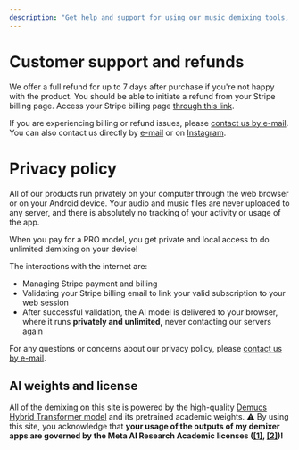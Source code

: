 ```yaml
---
description: "Get help and support for using our music demixing tools, whether you're on the web or Android."
---
```


# Customer support and refunds

We offer a full refund for up to 7 days after purchase if you're not happy with the product. You should be able to initiate a refund from your Stripe billing page. Access your Stripe billing page [through this link](https://billing.stripe.com/p/login/eVacPX8pKexG5tm8ww).

If you are experiencing billing or refund issues, please [contact us by e-mail](mailto:contact@freemusicdemixer.com). You can also contact us directly by [e-mail](mailto:contact@freemusicdemixer.com) or on [Instagram](https://www.instagram.com/musicdemixer).

# Privacy policy

All of our products run privately on your computer through the web browser or on your Android device. Your audio and music files are never uploaded to any server, and there is absolutely no tracking of your activity or usage of the app.

When you pay for a PRO model, you get private and local access to do unlimited demixing on your device!

The interactions with the internet are:
* Managing Stripe payment and billing
* Validating your Stripe billing email to link your valid subscription to your web session
* After successful validation, the AI model is delivered to your browser, where it runs **privately and unlimited,** never contacting our servers again

For any questions or concerns about our privacy policy, please [contact us by e-mail](mailto:contact@freemusicdemixer.com).

## AI weights and license

All of the demixing on this site is powered by the high-quality [Demucs Hybrid Transformer model](https://github.com/facebookresearch/demucs) and its pretrained academic weights. ⚠️ By using this site, you acknowledge that **your usage of the outputs of my demixer apps are governed by the Meta AI Research Academic licenses ([[1]](https://github.com/facebookresearch/demucs/issues/327#issuecomment-1134828611), [[2]](https://ai.meta.com/llama/license/))!**
